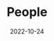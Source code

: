---
title: People
date: 2022-10-24

type: landing

sections:
  - block: people
    content:
      title: Team Members
      # Choose which groups/teams of users to display.
      # Edit `user_groups` in each user's profile to add them to one or more of these groups.
      user_groups:
          - Principal Investigators
          - Researchers
          - Grad Students
          - Administration
          - Visitors
          - Alumni
      sort_by: Params.last_name
      sort_ascending: true
    design:
      show_interests: false
      show_role: true
      show_social: true
---